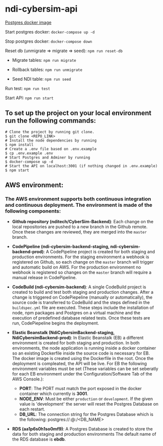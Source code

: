 # ndi-cybersim-api

[Postgres docker image](https://hub.docker.com/_/postgres)

Start postgres docker: `docker-compose up -d`

Stop postgres docker: `docker-compose down`

Reset db (unmigrate => migrate => seed): `npm run reset-db`

- Migrate tables: `npm run migrate`

- Rollback tables: `npm run unmigrate`

- Seed NDI table: `npm run seed`

Run test: `npm run test`

Start API: `npm run start`

## To set up the project on your local environment run the following commands:

```
# Clone the project by running git clone.
$ git clone <REPO_LINK>
# Install the node dependencies by running
$ npm install
# Create a .env file based on .env.example
$ cp .env.example .env
# Start Postgres and Adminer by running
$ docker-compose up -d
# Start the API on localhost:3001 (if nothing changed in .env.example)
$ npm start
```

## AWS environment:

### The AWS environment supports both continuous integration and continuous deployment. The environment is made of the following components:

- **Github repository (nditech/CyberSim-Backend)**: Each change on the local repositories are pushed to a new branch in the Github remote. Once these changes are reviewed, they are merged into the `master` branch.

- **CodePipeline (ndi-cybersim-backend-staging, ndi-cybersim-backend-prod)**: A CodePipeline project is created for both staging and production environments. For the staging environment a webhook is registered on Github, so each change on the `master` branch will trigger and automatic build on AWS. For the production environment no webhook is registered so changes on the `master` branch will require a manual release in CodePipeline.

- **CodeBuild (ndi-cybersim-backend)**: A single CodeBuild project is created to build and test both staging and production changes. After a change is triggered on CodePiepeline (manually or automatically), the source code is transferred to CodeBuild and the steps defined in the `buildspec.yml` file are executed. These steps include the installation of node, npm packages and Postgres on a virtual machine and the execution of predefined database related tests. Once these tests are run, CodePiepeline begins the deployment.

- **Elastic Beanstalk (NdiCybersimBackend-staging, NdiCybersimBackend-prod)**: In Elastic Beanstalk (EB) a different environment is created for both staging and production. In both environments, the node application is running inside a docker container so an existing Dockerfile inside the source code is necessary for EB. The docker image is created using the Dockerfile in the root. Once the deployment is compleated, the API will be live. For EB the following environment variables must be set (These variables can be set seberatly for each EB environment under the Configuration/Software Tab of the AWS Console.):

  - **PORT**: The PORT must match the port exposed in the docker container which currently is **3001**.
  - **NODE_ENV**: Must be either `production` or `development`. If the given value is 'development' the server will reset the Postgres Database on each restart.
  - **DB_URL**: The connection string for the Postgres Database which is the following: postgres://<USERNAME>:<PASSWORD>@<HOST>:<PORT>/<DB_NAME>

- **RDS (aa1p6s0h1so0mf9)**: A Postgres Database is created to store the data for both staging and production environments The default name of the RDS database is **ebdb**.
